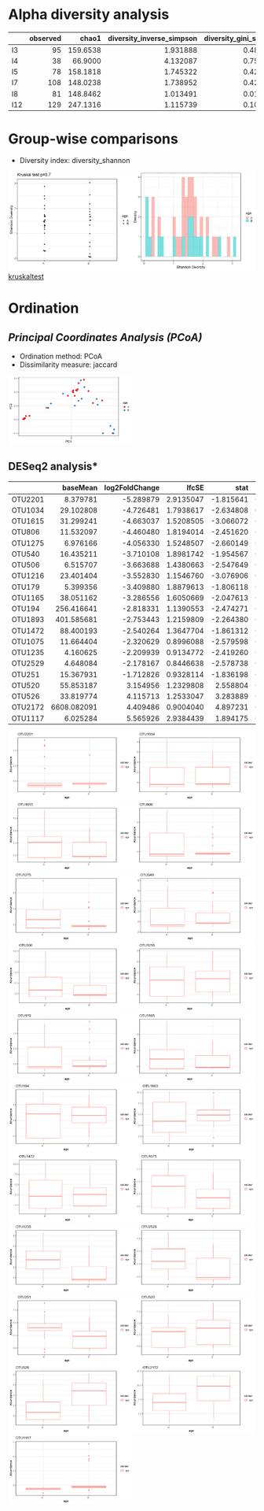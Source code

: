 Alpha diversity analysis
========================

<table style="width:100%;">
<colgroup>
<col width="1%" />
<col width="2%" />
<col width="2%" />
<col width="6%" />
<col width="5%" />
<col width="4%" />
<col width="4%" />
<col width="4%" />
<col width="4%" />
<col width="4%" />
<col width="4%" />
<col width="3%" />
<col width="3%" />
<col width="3%" />
<col width="3%" />
<col width="4%" />
<col width="4%" />
<col width="4%" />
<col width="6%" />
<col width="3%" />
<col width="6%" />
<col width="5%" />
<col width="5%" />
</colgroup>
<thead>
<tr class="header">
<th align="left"></th>
<th align="right">observed</th>
<th align="right">chao1</th>
<th align="right">diversity_inverse_simpson</th>
<th align="right">diversity_gini_simpson</th>
<th align="right">diversity_shannon</th>
<th align="right">diversity_fisher</th>
<th align="right">diversity_coverage</th>
<th align="right">evenness_camargo</th>
<th align="right">evenness_pielou</th>
<th align="right">evenness_simpson</th>
<th align="right">evenness_evar</th>
<th align="right">evenness_bulla</th>
<th align="right">dominance_dbp</th>
<th align="right">dominance_dmn</th>
<th align="right">dominance_absolute</th>
<th align="right">dominance_relative</th>
<th align="right">dominance_simpson</th>
<th align="right">dominance_core_abundance</th>
<th align="right">dominance_gini</th>
<th align="right">rarity_log_modulo_skewness</th>
<th align="right">rarity_low_abundance</th>
<th align="right">rarity_rare_abundance</th>
</tr>
</thead>
<tbody>
<tr class="odd">
<td align="left">I3</td>
<td align="right">95</td>
<td align="right">159.6538</td>
<td align="right">1.931888</td>
<td align="right">0.4823717</td>
<td align="right">1.2914717</td>
<td align="right">14.410657</td>
<td align="right">1</td>
<td align="right">0.2914961</td>
<td align="right">0.2835983</td>
<td align="right">0.0203357</td>
<td align="right">0.1915306</td>
<td align="right">0.1160079</td>
<td align="right">0.7101353</td>
<td align="right">0.7990093</td>
<td align="right">7455</td>
<td align="right">0.7101353</td>
<td align="right">0.5176283</td>
<td align="right">0.8908363</td>
<td align="right">0.9937761</td>
<td align="right">2.061270</td>
<td align="right">0.0225757</td>
<td align="right">0.0135264</td>
</tr>
<tr class="even">
<td align="left">I4</td>
<td align="right">38</td>
<td align="right">66.9000</td>
<td align="right">4.132087</td>
<td align="right">0.7579915</td>
<td align="right">1.6716162</td>
<td align="right">6.171426</td>
<td align="right">2</td>
<td align="right">0.9940274</td>
<td align="right">0.4595400</td>
<td align="right">0.1087391</td>
<td align="right">0.1497128</td>
<td align="right">0.1603777</td>
<td align="right">0.2988308</td>
<td align="right">0.5718707</td>
<td align="right">869</td>
<td align="right">0.2988308</td>
<td align="right">0.2420085</td>
<td align="right">0.9381018</td>
<td align="right">0.9934163</td>
<td align="right">2.061423</td>
<td align="right">0.0154746</td>
<td align="right">0.0089409</td>
</tr>
<tr class="odd">
<td align="left">I5</td>
<td align="right">78</td>
<td align="right">158.1818</td>
<td align="right">1.745322</td>
<td align="right">0.4270397</td>
<td align="right">0.9880714</td>
<td align="right">11.186785</td>
<td align="right">1</td>
<td align="right">0.9839926</td>
<td align="right">0.2267931</td>
<td align="right">0.0223759</td>
<td align="right">0.1909460</td>
<td align="right">0.0772642</td>
<td align="right">0.7435424</td>
<td align="right">0.8430057</td>
<td align="right">8866</td>
<td align="right">0.7435424</td>
<td align="right">0.5729603</td>
<td align="right">0.8942469</td>
<td align="right">0.9960293</td>
<td align="right">2.061195</td>
<td align="right">0.0109024</td>
<td align="right">0.0016773</td>
</tr>
<tr class="even">
<td align="left">I7</td>
<td align="right">108</td>
<td align="right">148.0238</td>
<td align="right">1.738952</td>
<td align="right">0.4249411</td>
<td align="right">1.4452696</td>
<td align="right">22.746718</td>
<td align="right">1</td>
<td align="right">0.2341051</td>
<td align="right">0.3086777</td>
<td align="right">0.0161014</td>
<td align="right">0.3731768</td>
<td align="right">0.1825825</td>
<td align="right">0.7558631</td>
<td align="right">0.8039216</td>
<td align="right">1966</td>
<td align="right">0.7558631</td>
<td align="right">0.5750589</td>
<td align="right">0.8954248</td>
<td align="right">0.9852448</td>
<td align="right">2.061423</td>
<td align="right">0.0603614</td>
<td align="right">0.0480584</td>
</tr>
<tr class="odd">
<td align="left">I8</td>
<td align="right">81</td>
<td align="right">148.8462</td>
<td align="right">1.013491</td>
<td align="right">0.0133117</td>
<td align="right">0.0585647</td>
<td align="right">8.646857</td>
<td align="right">1</td>
<td align="right">0.9993421</td>
<td align="right">0.0133270</td>
<td align="right">0.0125122</td>
<td align="right">0.2164980</td>
<td align="right">0.0067645</td>
<td align="right">0.9933190</td>
<td align="right">0.9948014</td>
<td align="right">100506</td>
<td align="right">0.9933190</td>
<td align="right">0.9866883</td>
<td align="right">0.9962345</td>
<td align="right">0.9983408</td>
<td align="right">2.061212</td>
<td align="right">0.0066810</td>
<td align="right">0.0021447</td>
</tr>
<tr class="even">
<td align="left">I12</td>
<td align="right">129</td>
<td align="right">247.1316</td>
<td align="right">1.115739</td>
<td align="right">0.1037333</td>
<td align="right">0.3166417</td>
<td align="right">16.502676</td>
<td align="right">1</td>
<td align="right">0.9903683</td>
<td align="right">0.0651551</td>
<td align="right">0.0086491</td>
<td align="right">0.2681924</td>
<td align="right">0.0308253</td>
<td align="right">0.9461743</td>
<td align="right">0.9771656</td>
<td align="right">38743</td>
<td align="right">0.9461743</td>
<td align="right">0.8962667</td>
<td align="right">0.9610716</td>
<td align="right">0.9973881</td>
<td align="right">2.061340</td>
<td align="right">0.0102083</td>
<td align="right">0.0020759</td>
</tr>
</tbody>
</table>

Group-wise comparisons
======================

-   Diversity index: diversity\_shannon

<img src="ageanalysis_files/figure-markdown_strict/group_comp-1.png" width="50%" /><img src="ageanalysis_files/figure-markdown_strict/group_comp-2.png" width="50%" />
[kruskaltest](group_comp_1.png)

Ordination
==========

*Principal Coordinates Analysis (PCoA)*
---------------------------------------

-   Ordination method: PCoA
-   Dissimilarity measure: jaccard

<img src="ageanalysis_files/figure-markdown_strict/pcoa-1.png" width="50%" />

DESeq2 analysis\*
-----------------

<table>
<thead>
<tr class="header">
<th align="left"></th>
<th align="right">baseMean</th>
<th align="right">log2FoldChange</th>
<th align="right">lfcSE</th>
<th align="right">stat</th>
<th align="right">pvalue</th>
<th align="right">padj</th>
<th align="left">taxon</th>
</tr>
</thead>
<tbody>
<tr class="odd">
<td align="left">OTU2201</td>
<td align="right">8.379781</td>
<td align="right">-5.289879</td>
<td align="right">2.9135047</td>
<td align="right">-1.815641</td>
<td align="right">0.0694254</td>
<td align="right">0.2464619</td>
<td align="left">OTU2201</td>
</tr>
<tr class="even">
<td align="left">OTU1034</td>
<td align="right">29.102808</td>
<td align="right">-4.726481</td>
<td align="right">1.7938617</td>
<td align="right">-2.634808</td>
<td align="right">0.0084185</td>
<td align="right">0.0791696</td>
<td align="left">OTU1034</td>
</tr>
<tr class="odd">
<td align="left">OTU1615</td>
<td align="right">31.299241</td>
<td align="right">-4.663037</td>
<td align="right">1.5208505</td>
<td align="right">-3.066072</td>
<td align="right">0.0021689</td>
<td align="right">0.0395826</td>
<td align="left">OTU1615</td>
</tr>
<tr class="even">
<td align="left">OTU806</td>
<td align="right">11.532097</td>
<td align="right">-4.460480</td>
<td align="right">1.8194014</td>
<td align="right">-2.451620</td>
<td align="right">0.0142215</td>
<td align="right">0.0865141</td>
<td align="left">OTU806</td>
</tr>
<tr class="odd">
<td align="left">OTU1275</td>
<td align="right">6.976166</td>
<td align="right">-4.056330</td>
<td align="right">1.5248507</td>
<td align="right">-2.660149</td>
<td align="right">0.0078106</td>
<td align="right">0.0791696</td>
<td align="left">OTU1275</td>
</tr>
<tr class="even">
<td align="left">OTU540</td>
<td align="right">16.435211</td>
<td align="right">-3.710108</td>
<td align="right">1.8981742</td>
<td align="right">-1.954567</td>
<td align="right">0.0506343</td>
<td align="right">0.2310188</td>
<td align="left">OTU540</td>
</tr>
<tr class="odd">
<td align="left">OTU506</td>
<td align="right">6.515707</td>
<td align="right">-3.663688</td>
<td align="right">1.4380663</td>
<td align="right">-2.547649</td>
<td align="right">0.0108452</td>
<td align="right">0.0791696</td>
<td align="left">OTU506</td>
</tr>
<tr class="even">
<td align="left">OTU1216</td>
<td align="right">23.401404</td>
<td align="right">-3.552830</td>
<td align="right">1.1546760</td>
<td align="right">-3.076906</td>
<td align="right">0.0020916</td>
<td align="right">0.0395826</td>
<td align="left">OTU1216</td>
</tr>
<tr class="odd">
<td align="left">OTU179</td>
<td align="right">5.399356</td>
<td align="right">-3.409880</td>
<td align="right">1.8879613</td>
<td align="right">-1.806118</td>
<td align="right">0.0709000</td>
<td align="right">0.2464619</td>
<td align="left">OTU179</td>
</tr>
<tr class="even">
<td align="left">OTU1165</td>
<td align="right">38.051162</td>
<td align="right">-3.286556</td>
<td align="right">1.6050669</td>
<td align="right">-2.047613</td>
<td align="right">0.0405979</td>
<td align="right">0.1975766</td>
<td align="left">OTU1165</td>
</tr>
<tr class="odd">
<td align="left">OTU194</td>
<td align="right">256.416641</td>
<td align="right">-2.818331</td>
<td align="right">1.1390553</td>
<td align="right">-2.474271</td>
<td align="right">0.0133508</td>
<td align="right">0.0865141</td>
<td align="left">OTU194</td>
</tr>
<tr class="even">
<td align="left">OTU1893</td>
<td align="right">401.585681</td>
<td align="right">-2.753443</td>
<td align="right">1.2159809</td>
<td align="right">-2.264380</td>
<td align="right">0.0235508</td>
<td align="right">0.1228004</td>
<td align="left">OTU1893</td>
</tr>
<tr class="odd">
<td align="left">OTU1472</td>
<td align="right">88.400193</td>
<td align="right">-2.540264</td>
<td align="right">1.3647704</td>
<td align="right">-1.861312</td>
<td align="right">0.0627001</td>
<td align="right">0.2464619</td>
<td align="left">OTU1472</td>
</tr>
<tr class="even">
<td align="left">OTU1075</td>
<td align="right">11.664404</td>
<td align="right">-2.320629</td>
<td align="right">0.8996088</td>
<td align="right">-2.579598</td>
<td align="right">0.0098915</td>
<td align="right">0.0791696</td>
<td align="left">OTU1075</td>
</tr>
<tr class="odd">
<td align="left">OTU1235</td>
<td align="right">4.160625</td>
<td align="right">-2.209939</td>
<td align="right">0.9134772</td>
<td align="right">-2.419260</td>
<td align="right">0.0155521</td>
<td align="right">0.0873311</td>
<td align="left">OTU1235</td>
</tr>
<tr class="even">
<td align="left">OTU2529</td>
<td align="right">4.648084</td>
<td align="right">-2.178167</td>
<td align="right">0.8446638</td>
<td align="right">-2.578738</td>
<td align="right">0.0099162</td>
<td align="right">0.0791696</td>
<td align="left">OTU2529</td>
</tr>
<tr class="odd">
<td align="left">OTU251</td>
<td align="right">15.367931</td>
<td align="right">-1.712826</td>
<td align="right">0.9328114</td>
<td align="right">-1.836198</td>
<td align="right">0.0663284</td>
<td align="right">0.2464619</td>
<td align="left">OTU251</td>
</tr>
<tr class="even">
<td align="left">OTU520</td>
<td align="right">55.853187</td>
<td align="right">3.154956</td>
<td align="right">1.2329808</td>
<td align="right">2.558804</td>
<td align="right">0.0105033</td>
<td align="right">0.0791696</td>
<td align="left">OTU520</td>
</tr>
<tr class="odd">
<td align="left">OTU526</td>
<td align="right">33.819774</td>
<td align="right">4.115713</td>
<td align="right">1.2533047</td>
<td align="right">3.283889</td>
<td align="right">0.0010239</td>
<td align="right">0.0373707</td>
<td align="left">OTU526</td>
</tr>
<tr class="even">
<td align="left">OTU2172</td>
<td align="right">6608.082091</td>
<td align="right">4.409486</td>
<td align="right">0.9004040</td>
<td align="right">4.897231</td>
<td align="right">0.0000010</td>
<td align="right">0.0000710</td>
<td align="left">OTU2172</td>
</tr>
<tr class="odd">
<td align="left">OTU1117</td>
<td align="right">6.025284</td>
<td align="right">5.565926</td>
<td align="right">2.9384439</td>
<td align="right">1.894175</td>
<td align="right">0.0582018</td>
<td align="right">0.2464619</td>
<td align="left">OTU1117</td>
</tr>
</tbody>
</table>

<img src="ageanalysis_files/figure-markdown_strict/DESeq2-1.png" width="50%" /><img src="ageanalysis_files/figure-markdown_strict/DESeq2-2.png" width="50%" /><img src="ageanalysis_files/figure-markdown_strict/DESeq2-3.png" width="50%" /><img src="ageanalysis_files/figure-markdown_strict/DESeq2-4.png" width="50%" /><img src="ageanalysis_files/figure-markdown_strict/DESeq2-5.png" width="50%" /><img src="ageanalysis_files/figure-markdown_strict/DESeq2-6.png" width="50%" /><img src="ageanalysis_files/figure-markdown_strict/DESeq2-7.png" width="50%" /><img src="ageanalysis_files/figure-markdown_strict/DESeq2-8.png" width="50%" /><img src="ageanalysis_files/figure-markdown_strict/DESeq2-9.png" width="50%" /><img src="ageanalysis_files/figure-markdown_strict/DESeq2-10.png" width="50%" /><img src="ageanalysis_files/figure-markdown_strict/DESeq2-11.png" width="50%" /><img src="ageanalysis_files/figure-markdown_strict/DESeq2-12.png" width="50%" /><img src="ageanalysis_files/figure-markdown_strict/DESeq2-13.png" width="50%" /><img src="ageanalysis_files/figure-markdown_strict/DESeq2-14.png" width="50%" /><img src="ageanalysis_files/figure-markdown_strict/DESeq2-15.png" width="50%" /><img src="ageanalysis_files/figure-markdown_strict/DESeq2-16.png" width="50%" /><img src="ageanalysis_files/figure-markdown_strict/DESeq2-17.png" width="50%" /><img src="ageanalysis_files/figure-markdown_strict/DESeq2-18.png" width="50%" /><img src="ageanalysis_files/figure-markdown_strict/DESeq2-19.png" width="50%" /><img src="ageanalysis_files/figure-markdown_strict/DESeq2-20.png" width="50%" /><img src="ageanalysis_files/figure-markdown_strict/DESeq2-21.png" width="50%" />
